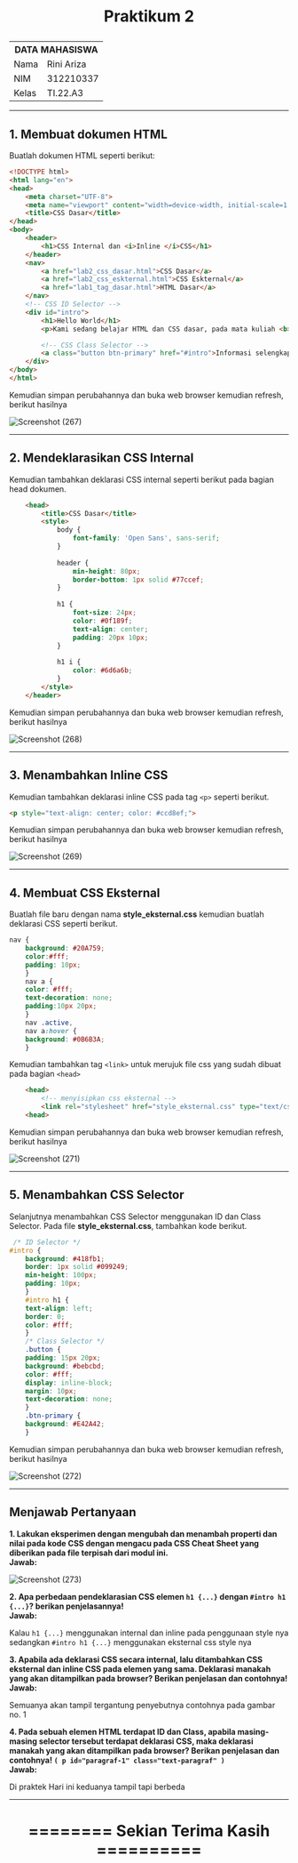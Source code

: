 <h1 <p align="center"><b>Praktikum 2</b></p></h1> 

<table>
  <tr>
    <th colspan="2">DATA MAHASISWA</th>
  </tr>
  <tr>
    <td>Nama</td>
    <td>Rini Ariza</td>
  </tr>
  <tr>
    <td>NIM</td>
    <td>312210337</td>
  </tr>
  <tr>
    <td>Kelas</td>
    <td>TI.22.A3</td>
  </tr>
</table>

---

## 1. Membuat dokumen HTML

Buatlah dokumen HTML seperti berikut:

```html
<!DOCTYPE html>
<html lang="en">
<head>
    <meta charset="UTF-8">
    <meta name="viewport" content="width=device-width, initial-scale=1.0">
    <title>CSS Dasar</title>
</head>
<body>
    <header>
        <h1>CSS Internal dan <i>Inline </i>CSS</h1>
    </header>
    <nav>
        <a href="lab2_css_dasar.html">CSS Dasar</a>
        <a href="lab2_css_eskternal.html">CSS Eskternal</a>
        <a href="lab1_tag_dasar.html">HTML Dasar</a>
    </nav>
    <!-- CSS ID Selector -->
    <div id="intro">
        <h1>Hello World</h1>
        <p>Kami sedang belajar HTML dan CSS dasar, pada mata kuliah <b>Pemograman Web</b> di <i>Universitas Pelita Bangsa</i>. Pelajaran pertama yang kami dapat adalah membuat tampilan web sederhana dalam rangka mengenal tag-tag dasar HTML dan CSS</p>

        <!-- CSS Class Selector -->
        <a class="button btn-primary" href="#intro">Informasi selengkapnya</a>
    </div>
</body>
</html>
```

Kemudian simpan perubahannya dan buka web browser kemudian refresh, berikut hasilnya

![Screenshot (267)](https://github.com/rniarzz/lab2Web/assets/115542704/48974aa1-aab6-4e8e-8029-0974054f2821)

---

## 2. Mendeklarasikan CSS Internal

Kemudian tambahkan deklarasi CSS internal seperti berikut pada bagian head dokumen.

```html
    <head>
        <title>CSS Dasar</title>
        <style>
            body {
                font-family: 'Open Sans', sans-serif;
            }
    
            header {
                min-height: 80px;
                border-bottom: 1px solid #77ccef;
            }
    
            h1 {
                font-size: 24px;
                color: #0f189f;
                text-align: center;
                padding: 20px 10px;
            }
    
            h1 i {
                color: #6d6a6b;
            }
        </style>
    </header>
```

Kemudian simpan perubahannya dan buka web browser kemudian refresh, berikut hasilnya

![Screenshot (268)](https://github.com/rniarzz/lab2Web/assets/115542704/5332b414-75f1-41f7-b195-763df77235cb)

---

## 3. Menambahkan Inline CSS

Kemudian tambahkan deklarasi inline CSS pada tag `<p>` seperti berikut.

```html
<p style="text-align: center; color: #ccd8ef;">
```

Kemudian simpan perubahannya dan buka web browser kemudian refresh, berikut hasilnya

![Screenshot (269)](https://github.com/rniarzz/lab2Web/assets/115542704/d746740c-6c77-43c1-84bf-63c374b94c3a)

---

## 4. Membuat CSS Eksternal

Buatlah file baru dengan nama **style_eksternal.css** kemudian buatlah deklarasi CSS seperti berikut.

```css
nav {
    background: #20A759;
    color:#fff;
    padding: 10px;
    }
    nav a {
    color: #fff;
    text-decoration: none;
    padding:10px 20px;
    }
    nav .active,
    nav a:hover {
    background: #0B6B3A;
    }
```

Kemudian tambahkan tag `<link>` untuk merujuk file css yang sudah dibuat pada bagian `<head>`

```html
    <head>
        <!-- menyisipkan css eksternal -->
        <link rel="stylesheet" href="style_eksternal.css" type="text/css">
    <head>

```

Kemudian simpan perubahannya dan buka web browser kemudian refresh, berikut hasilnya

![Screenshot (271)](https://github.com/rniarzz/lab2Web/assets/115542704/f4184d07-663b-4ab1-92de-07372568bea7)

---

## 5. Menambahkan CSS Selector

Selanjutnya menambahkan CSS Selector menggunakan ID dan Class Selector. Pada file **style_eksternal.css**, tambahkan kode berikut.

```css
 /* ID Selector */
#intro {
    background: #418fb1;
    border: 1px solid #099249;
    min-height: 100px;
    padding: 10px;
    }
    #intro h1 {
    text-align: left;
    border: 0;
    color: #fff;
    }
    /* Class Selector */
    .button {
    padding: 15px 20px;
    background: #bebcbd;
    color: #fff;
    display: inline-block;
    margin: 10px;
    text-decoration: none;
    }
    .btn-primary {
    background: #E42A42;
    }
```

Kemudian simpan perubahannya dan buka web browser kemudian refresh, berikut hasilnya

![Screenshot (272)](https://github.com/rniarzz/lab2Web/assets/115542704/9c42b084-a6c1-4e1f-9343-9742cc5d707c)

---

## Menjawab Pertanyaan

<b> 1. Lakukan eksperimen dengan mengubah dan menambah properti dan nilai pada kode CSS
dengan mengacu pada CSS Cheat Sheet yang diberikan pada file terpisah dari modul ini. </br>
Jawab: </b>

![Screenshot (273)](https://github.com/rniarzz/lab2Web/assets/115542704/e7f87989-640c-474e-985f-765ad23b5d6b)

<b> 2. Apa perbedaan pendeklarasian CSS elemen `h1 {...}` dengan `#intro h1 {...}`? berikan penjelasannya! </br>
Jawab: </b>

Kalau `h1 {...}` menggunakan internal dan inline pada penggunaan style nya sedangkan `#intro h1 {...}` menggunakan eksternal css style nya

<b> 3. Apabila ada deklarasi CSS secara internal, lalu ditambahkan CSS eksternal dan inline CSS pada elemen yang sama. Deklarasi manakah yang akan ditampilkan pada browser? Berikan penjelasan dan contohnya! </br>
Jawab: </b>

Semuanya akan tampil tergantung penyebutnya contohnya pada gambar no. 1

<b> 4. Pada sebuah elemen HTML terdapat ID dan Class, apabila masing-masing selector tersebut terdapat deklarasi CSS, maka deklarasi manakah yang akan ditampilkan pada browser? Berikan penjelasan dan contohnya! `( p id="paragraf-1" class="text-paragraf" )` </br>
Jawab: </b>

Di praktek Hari ini keduanya tampil tapi berbeda

---

<h1 <p align="center"><b>======== Sekian Terima Kasih ==========</b></p></h1>




